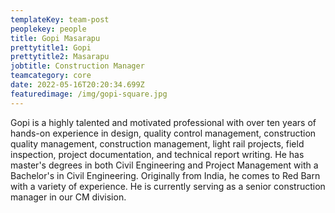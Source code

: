 ```yaml
---
templateKey: team-post
peoplekey: people
title: Gopi Masarapu
prettytitle1: Gopi
prettytitle2: Masarapu
jobtitle: Construction Manager
teamcategory: core
date: 2022-05-16T20:20:34.699Z
featuredimage: /img/gopi-square.jpg
---
```

Gopi is a highly talented and motivated professional with over ten years of hands-on experience in design, quality control management, construction quality management, construction management, light rail projects, field inspection, project documentation, and technical report writing. He has master's degrees in both Civil Engineering and Project Management with a Bachelor's in Civil Engineering. Originally from India, he comes to Red Barn with a variety of experience.  He is currently serving as a senior construction manager in our CM division.